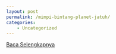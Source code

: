 ```yaml
---
layout: post
permalink: /mimpi-bintang-planet-jatuh/
categories:
    - Uncategorized
---
```


[Baca Selengkapnya](/06)